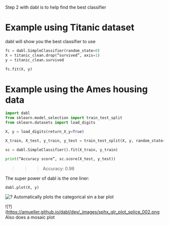 Step 2 with dabl is to help find the best classifier

# Example using Titanic dataset

dabl will show you the best classifier to use

```python   
fc = dabl.SimpleClassifier(random_state=0)
X = titanic_clean.drop(“survived”, axis=1)
y = titanic_clean.survived

fc.fit(X, y) 
``` 

# Example using the Ames housing data

```python   
import dabl
from sklearn.model_selection import train_test_split
from sklearn.datasets import load_digits

X, y = load_digits(return_X_y=True)

X_train, X_test, y_train, y_test = train_test_split(X, y, random_state=1)

sc = dabl.SimpleClassifier().fit(X_train, y_train)

print(“Accuracy score”, sc.score(X_test, y_test))
```
>>> Accuracy: 0.98

The super power of dabl is the one liner: 
```python   
dabl.plot(X, y)
```
![?](https://amueller.github.io/dabl/dev/_images/sphx_glr_plot_ames_003.png)
Automatically plots the categorical sin a bar plot

![?](https://amueller.github.io/dabl/dev/_images/sphx_glr_plot_splice_002.png
Also does a mosaic plot
